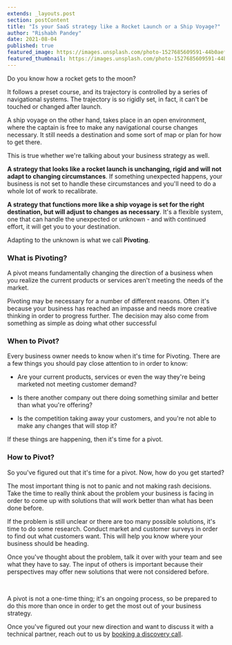 ```yaml
---
extends: _layouts.post
section: postContent
title: "Is your SaaS strategy like a Rocket Launch or a Ship Voyage?"
author: "Rishabh Pandey"
date: 2021-08-04
published: true
featured_image: https://images.unsplash.com/photo-1527685609591-44b0aef2400b?ixid=MnwxMjA3fDB8MHxwaG90by1wYWdlfHx8fGVufDB8fHx8&ixlib=rb-1.2.1&auto=format&fit=crop&w=1450&q=80
featured_thumbnail: https://images.unsplash.com/photo-1527685609591-44b0aef2400b?ixid=MnwxMjA3fDB8MHxwaG90by1wYWdlfHx8fGVufDB8fHx8&ixlib=rb-1.2.1&auto=format&fit=crop&w=487&q=20
---
```


Do you know how a rocket gets to the moon?

It follows a preset course, and its trajectory is controlled by a series of navigational systems. The trajectory is so rigidly set, in fact, it can't be touched or changed after launch.

A ship voyage on the other hand, takes place in an open environment, where the captain is free to make any navigational course changes necessary. It still needs a destination and some sort of map or plan for how to get there.

This is true whether we're talking about your business strategy as well.

**A strategy that looks like a rocket launch is unchanging, rigid and will not adapt to changing circumstances**. If something unexpected happens, your business is not set to handle these circumstances and you'll need to do a whole lot of work to recalibrate.

**A strategy that functions more like a ship voyage is set for the right destination, but will adjust to changes as necessary**. It's a flexible system, one that can handle the unexpected or unknown - and with continued effort, it will get you to your destination.

Adapting to the unknown is what we call **Pivoting**.

### What is Pivoting?

A pivot means fundamentally changing the direction of a business when you realize the current products or services aren't meeting the needs of the market.

Pivoting may be necessary for a number of different reasons. Often it's because your business has reached an impasse and needs more creative thinking in order to progress further. The decision may also come from something as simple as doing what other successful

### When to Pivot?

Every business owner needs to know when it's time for Pivoting. There are a few things you should pay close attention to in order to know:

- Are your current products, services or even the way they're being marketed not meeting customer demand?

- Is there another company out there doing something similar and better than what you're offering?

- Is the competition taking away your customers, and you're not able to make any changes that will stop it?

If these things are happening, then it's time for a pivot.

### How to Pivot?

So you've figured out that it's time for a pivot. Now, how do you get started?

The most important thing is not to panic and not making rash decisions. Take the time to really think about the problem your business is facing in order to come up with solutions that will work better than what has been done before.

If the problem is still unclear or there are too many possible solutions, it's time to do some research. Conduct market and customer surveys in order to find out what customers want. This will help you know where your business should be heading.

Once you've thought about the problem, talk it over with your team and see what they have to say. The input of others is important because their perspectives may offer new solutions that were not considered before.

<br/>

A pivot is not a one-time thing; it's an ongoing process, so be prepared to do this more than once in order to get the most out of your business strategy.

Once you've figured out your new direction and want to discuss it with a technical partner, reach out to us by [booking a discovery call]({{$page->discovery_call_url}}).
